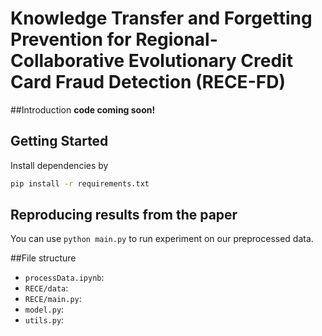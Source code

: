 # Knowledge Transfer and Forgetting Prevention for Regional-Collaborative Evolutionary Credit Card Fraud Detection (RECE-FD)

##Introduction
**code coming soon!**

## Getting Started

Install dependencies by

```bash
pip install -r requirements.txt
```

## Reproducing results from the paper

You can use `python main.py` to run experiment on
our preprocessed data.

##File structure

- `processData.ipynb`:
- `RECE/data`:
- `RECE/main.py`:
- `model.py`:
- `utils.py`:
